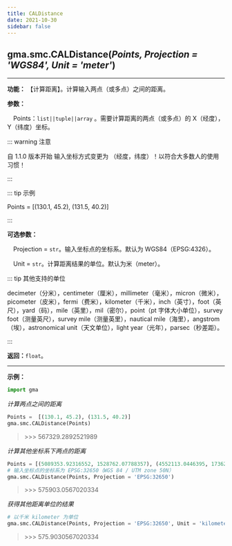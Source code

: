 ```yaml
---
title: CALDistance
date: 2021-10-30
sidebar: false
---
```


## gma.smc.**CALDistance**(*Points, Projection = 'WGS84', Unit = 'meter'*)<Badge text="1.0.5 +"/>
---

**功能：** 【计算距离】。计算输入两点（或多点）之间的距离。

**参数：**

&emsp;Points：`list||tuple||array` 。需要计算距离的两点（或多点）的 X（经度），Y（纬度）坐标。

::: warning 注意

自 1.1.0 版本开始 输入坐标方式变更为 （经度，纬度）！以符合大多数人的使用习惯！

:::

::: tip 示例

Points = [(130.1, 45.2), (131.5, 40.2)]

:::

**可选参数：**

&emsp;Projection = `str`。输入坐标点的坐标系。默认为 WGS84（EPSG:4326）。

&emsp;Unit = `str`。计算距离结果的单位。默认为米（meter）。

::: tip 其他支持的单位

decimeter（分米），centimeter（厘米），millimeter（毫米），micron（微米），picometer（皮米），fermi（费米），kilometer（千米），inch（英寸），foot（英尺），yard（码），mile（英里），mil（密尔），point（pt 字体大小单位），survey foot（测量英尺），survey mile（测量英里），nautical mile（海里），angstrom（埃），astronomical unit（天文单位），light year（光年），parsec（秒差距）。

:::

**返回：**`float`。

---

**示例：**
```python
import gma
```
*计算两点之间的距离*
```python
Points =  [(130.1, 45.2), (131.5, 40.2)]
gma.smc.CALDistance(Points)
```
> \>>> 567329.2892521989

*计算其他坐标系下两点的距离*

```python
Points = [(5089353.92316552, 1528762.07788357), (4552113.0446395, 1736214.64875059)]
# 输入坐标点的坐标系为 EPSG:32650（WGS 84 / UTM zone 50N）
gma.smc.CALDistance(Points, Projection = 'EPSG:32650')
```
> \>>> 575903.0567020334

*获得其他距离单位的结果*
```python
# 以千米 kilometer 为单位
gma.smc.CALDistance(Points, Projection = 'EPSG:32650', Unit = 'kilometer')
```
> \>>> 575.9030567020334
